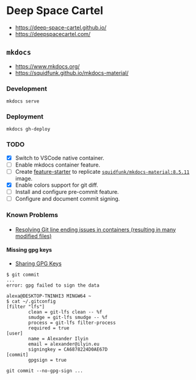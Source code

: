 # Deep Space Cartel

* https://deep-space-cartel.github.io/
* https://deepspacecartel.com/

## `mkdocs`

* https://www.mkdocs.org/
* https://squidfunk.github.io/mkdocs-material/

### Development

```
mkdocs serve
```

### Deployment

```
mkdocs gh-deploy
```

### TODO

- [x] Switch to VSCode native container.
- [ ] Enable mkdocs container feature.
- [ ] Create [feature-starter](https://github.com/devcontainers/feature-starter) to replicate [`squidfunk/mkdocs-material:8.5.11`](https://github.com/squidfunk/mkdocs-material/blob/master/Dockerfile) image.
- [x] Enable colors support for git diff.
- [ ] Install and configure pre-commit feature.
- [ ] Configure and document commit signing.

### Known Problems

####

* [Resolving Git line ending issues in containers (resulting in many modified files)](https://code.visualstudio.com/docs/devcontainers/tips-and-tricks#_resolving-git-line-ending-issues-in-containers-resulting-in-many-modified-files)

#### Missing gpg keys

* [Sharing GPG Keys](https://code.visualstudio.com/docs/devcontainers/containers#_sharing-gpg-keys)

```
$ git commit
...
error: gpg failed to sign the data
```

```
alexa@DESKTOP-TNINHI3 MINGW64 ~
$ cat ~/.gitconfig
[filter "lfs"]
        clean = git-lfs clean -- %f
        smudge = git-lfs smudge -- %f
        process = git-lfs filter-process
        required = true
[user]
        name = Alexander Ilyin
        email = alexander@ilyin.eu
        signingkey = CA6878224D0AE67D
[commit]
        gpgsign = true
```

```
git commit --no-gpg-sign ...
```

